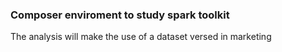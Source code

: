 ### Composer enviroment to study spark toolkit

The analysis will make the use of a dataset versed in marketing